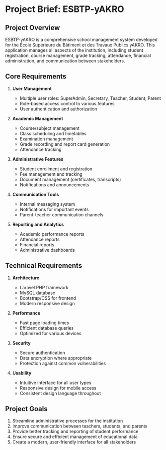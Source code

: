 # Project Brief: ESBTP-yAKRO

## Project Overview

ESBTP-yAKRO is a comprehensive school management system developed for the École Supérieure du Bâtiment et des Travaux Publics yAKRO. This application manages all aspects of the institution, including student registration, course management, grade tracking, attendance, financial administration, and communication between stakeholders.

## Core Requirements

1. **User Management**
   - Multiple user roles: SuperAdmin, Secretary, Teacher, Student, Parent
   - Role-based access control to various features
   - User authentication and authorization

2. **Academic Management**
   - Course/subject management
   - Class scheduling and timetables
   - Examination management
   - Grade recording and report card generation
   - Attendance tracking

3. **Administrative Features**
   - Student enrollment and registration
   - Fee management and tracking
   - Document management (certificates, transcripts)
   - Notifications and announcements

4. **Communication Tools**
   - Internal messaging system
   - Notifications for important events
   - Parent-teacher communication channels

5. **Reporting and Analytics**
   - Academic performance reports
   - Attendance reports
   - Financial reports
   - Administrative dashboards

## Technical Requirements

1. **Architecture**
   - Laravel PHP framework
   - MySQL database
   - Bootstrap/CSS for frontend
   - Modern responsive design

2. **Performance**
   - Fast page loading times
   - Efficient database queries
   - Optimized for various devices

3. **Security**
   - Secure authentication
   - Data encryption where appropriate
   - Protection against common vulnerabilities

4. **Usability**
   - Intuitive interface for all user types
   - Responsive design for mobile access
   - Consistent design language throughout

## Project Goals

1. Streamline administrative processes for the institution
2. Improve communication between teachers, students, and parents
3. Provide better tracking and reporting of student performance
4. Ensure secure and efficient management of educational data
5. Create a modern, user-friendly interface for all stakeholders 
